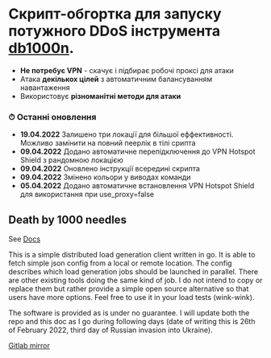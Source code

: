 # Скрипт-обгортка для запуску потужного DDoS інструмента [db1000n](https://arriven.github.io/db1000n).

- **Не потребує VPN** - скачує і підбирає робочі проксі для атаки
- Атака **декількох цілей** з автоматичним балансуванням навантаження
- Використовує **різноманітні методи для атаки**

### ⏱ Останні оновлення

- **19.04.2022** Залишено три локації для більшої еффективності. Можливо замінити на повний пеерлік в тілі срипта
- **09.04.2022** Додано автоматичне перепідключення до VPN Hotspot Shield з рандомною локацією
- **09.04.2022** Оновлено інструкції всередині скрипта
- **09.04.2022** Змінено кольори у виводах команди
- **05.04.2022** Додано автоматичне встановлення VPN Hotspot Shield для використання при use_proxy=false

## Death by 1000 needles

See [Docs](https://arriven.github.io/db1000n)

This is a simple distributed load generation client written in go.
It is able to fetch simple json config from a local or remote location.
The config describes which load generation jobs should be launched in parallel.
There are other existing tools doing the same kind of job.
I do not intend to copy or replace them but rather provide a simple open source alternative so that users have more options.
Feel free to use it in your load tests (wink-wink).

The software is provided as is under no guarantee.
I will update both the repo and this doc as I go during following days (date of writing this is 26th of February 2022, third day of Russian invasion into Ukraine).

[Gitlab mirror](https://gitlab.com/db1000n/db1000n.git)
